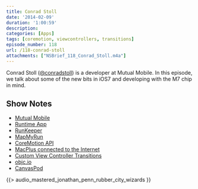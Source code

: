 ```yaml
---
title: Conrad Stoll
date: '2014-02-09'
duration: '1:00:59'
description:
categories: [Apps]
tags: [coremotion, viewcontrollers, transitions]
episode_number: 118
url: /118-conrad-stoll
attachments: ["NSBrief_118_Conrad_Stoll.m4a"]
---
```


Conrad Stoll ([@conradstoll](http://twitter.com/conradstoll)) is a developer at Mutual Mobile. In this episode, we talk about some of the new bits in iOS7 and developing with the M7 chip in mind.

## Show Notes
- [Mutual Mobile](http://www.mutualmobile.com)
- [Runtime App](http://conradstoll.com/runtime/)
- [RunKeeper](http://runkeeper.com)
- [MapMyRun](http://www.mapmyrun.com/us/)
- [CoreMotion API](https://developer.apple.com/library/ios/documentation/CoreMotion/Reference/CoreMotion_Reference/_index.html)
- [MacPlus connected to the Internet](http://www.dailydot.com/opinion/mac-plus-introduce-modern-web/)
- [Custom View Controller Transitions](https://daw.apple.com/cgi-bin/WebObjects/DSAuthWeb.woa/wa/login?path=%2F%2Fwwdc%2Fvideos%2Findex.php%3Fid%3D218&appIdKey=891bd3417a7776362562d2197f89480a8547b108fd934911bcbea0110d07f757)
- [objc.io](http://www.objc.io/issue-5/view-controller-transitions.html)
- [CanvasPod](http://canvaspod.io/)

{{> audio_mastered_jonathan_penn_rubber_city_wizards }}
